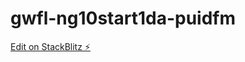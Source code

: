 # gwfl-ng10start1da-puidfm

[Edit on StackBlitz ⚡️](https://stackblitz.com/edit/gwfl-ng10start1da-puidfm)